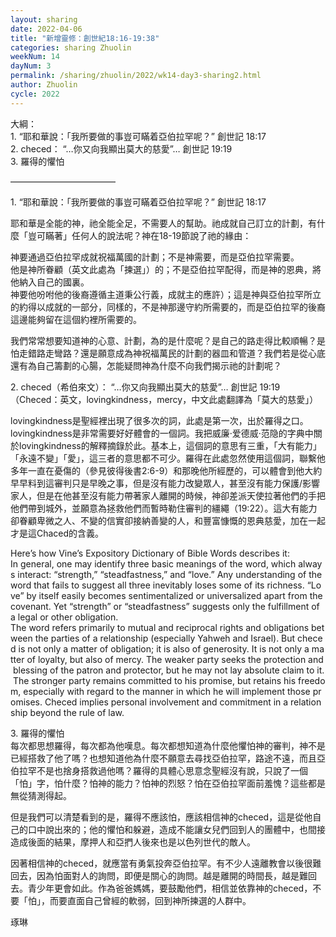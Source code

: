 ```yaml
---
layout: sharing
date: 2022-04-06
title: "新增靈修：創世紀18:16-19:38"
categories: sharing Zhuolin
weekNum: 14
dayNum: 3
permalink: /sharing/zhuolin/2022/wk14-day3-sharing2.html
author: Zhuolin
cycle: 2022
---  
```


大綱：  
1. “耶和華說：「我所要做的事豈可瞞着亞伯拉罕呢？” ‭‭創世記‬ ‭18:17‬  
2. checed： “…你又向我顯出莫大的慈愛”… ‭‭創世記‬ ‭19:19  
3. 羅得的懼怕

————————————

1. “耶和華說：「我所要做的事豈可瞞着亞伯拉罕呢？” ‭‭創世記‬ ‭18:17‬

耶和華是全能的神，祂全能全足，不需要人的幫助。祂成就自己訂立的計劃，有什麼「豈可瞞著」任何人的說法呢？神在18-19節說了祂的緣由：

神要通過亞伯拉罕成就祝福萬國的計劃；不是神需要，而是亞伯拉罕需要。  
他是神所眷顧（英文此處為「揀選」）的；不是亞伯拉罕配得，而是神的恩典，將他納入自己的國裏。  
神要他吩咐他的後裔遵循主道秉公行義，成就主的應許）；這是神與亞伯拉罕所立的約得以成就的一部分，同樣的，不是神那邊守約所需要的，而是亞伯拉罕的後裔這邊能夠留在這個約裡所需要的。  

我們常常想要知道神的心意、計劃，為的是什麼呢？是自己的路走得比較順暢？是怕走錯路走彎路？還是願意成為神祝福萬民的計劃的器皿和管道？我們若是從心底還有為自己籌劃的心腸，怎能疑問神為什麼不向我們揭示祂的計劃呢？

2. checed（希伯來文）： “…你又向我顯出莫大的慈愛”… ‭‭創世記‬ ‭19:19  
（Checed：英文，lovingkindness，mercy，中文此處翻譯為「莫大的慈愛」）

lovingkindness是聖經裡出現了很多次的詞，此處是第一次，出於羅得之口。lovingkindness是非常需要好好體會的一個詞。我把威廉·爱德威·范隐的字典中關於lovingkindness的解釋摘錄於此。基本上，這個詞的意思有三重，「大有能力」「永遠不變」「愛」，這三者的意思都不可少。羅得在此處忽然使用這個詞，聯繫他多年一直在憂傷的（參見彼得後書2:6-9）和那晚他所經歷的，可以體會到他大約早早料到這審判只是早晚之事，但是沒有能力改變眾人，甚至沒有能力保護/影響家人，但是在他甚至沒有能力帶著家人離開的時候，神卻差派天使拉著他們的手把他們帶到城外，並願意為拯救他們而暫時勒住審判的繮繩（19:22）。這大有能力卻眷顧卑微之人、不變的信實卻接納善變的人，和豐富慷慨的恩典慈愛，加在一起才是這Chaced的含義。

Here’s how Vine’s Expository Dictionary of Bible Words describes it:  
In general, one may identify three basic meanings of the word, which always interact: “strength,” “steadfastness,” and “love.” Any understanding of the word that fails to suggest all three inevitably loses some of its richness. “Love” by itself easily becomes sentimentalized or universalized apart from the covenant. Yet “strength” or “steadfastness” suggests only the fulfillment of a legal or other obligation.  
The word refers primarily to mutual and reciprocal rights and obligations between the parties of a relationship (especially Yahweh and Israel). But checed is not only a matter of obligation; it is also of generosity. It is not only a matter of loyalty, but also of mercy. The weaker party seeks the protection and blessing of the patron and protector, but he may not lay absolute claim to it. The stronger party remains committed to his promise, but retains his freedom, especially with regard to the manner in which he will implement those promises. Checed implies personal involvement and commitment in a relationship beyond the rule of law.

3. 羅得的懼怕  
每次都思想羅得，每次都為他嘆息。每次都想知道為什麼他懼怕神的審判，神不是已經搭救了他了嗎？也想知道他為什麼不願意去尋找亞伯拉罕，路途不遠，而且亞伯拉罕不是也捨身搭救過他嗎？羅得的具體心思意念聖經沒有說，只說了一個「怕」字，怕什麼？怕神的能力？怕神的烈怒？怕在亞伯拉罕面前羞愧？這些都是無從猜測得起。

但是我們可以清楚看到的是，羅得不應該怕，應該相信神的checed，這是從他自己的口中說出來的；他的懼怕和躲避，造成不能讓女兒們回到人的團體中，也間接造成後面的結果，摩押人和亞捫人後來也是以色列世代的敵人。

因著相信神的checed，就應當有勇氣投奔亞伯拉罕。有不少人遠離教會以後很難回去，因為怕面對人的詢問，即便是關心的詢問。越是離開的時間長，越是難回去。青少年更會如此。作為爸爸媽媽，要鼓勵他們，相信並依靠神的checed，不要「怕」，而要直面自己曾經的軟弱，回到神所揀選的人群中。

琢琳
